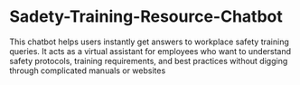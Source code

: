 # Sadety-Training-Resource-Chatbot
This chatbot helps users instantly get answers to workplace safety training queries. It acts as a virtual assistant for employees who want to understand safety protocols, training requirements, and best practices without digging through complicated manuals or websites

